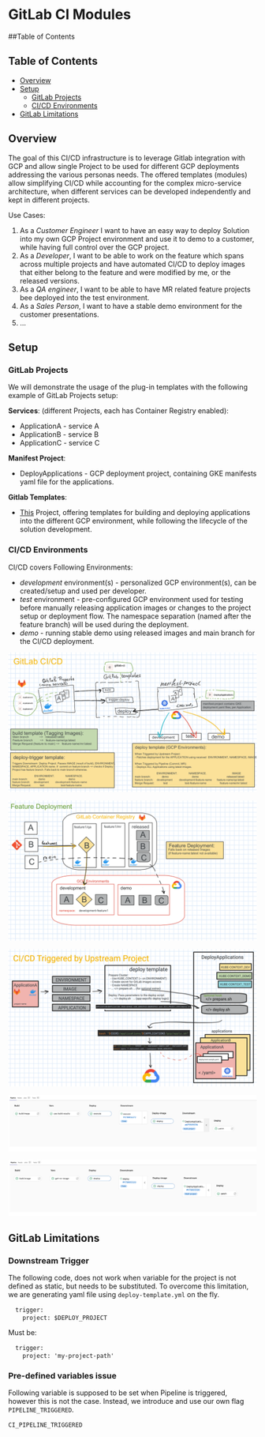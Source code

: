 # GitLab CI Modules

##Table of Contents

## Table of Contents
- [Overview](#overview)
- [Setup](#setup)
  * [GitLab Projects](#gitlab-projects)
  * [CI/CD Environments](#ci-cd-environments)
- [GitLab Limitations](#gitlab-limitations)

## Overview

The goal of this CI/CD infrastructure is to leverage Gitlab integration with GCP and allow single Project to be used for different GCP deployments addressing the various personas needs.
The offered templates (modules) allow simplifying CI/CD while accounting for the complex micro-service architecture, when different services can be developed independently and kept in different projects. 


Use Cases:
1) As a *Customer Engineer*  I want to have an easy way to deploy Solution into my own GCP Project environment and use it to demo to a customer, while having full control over the GCP project.
2) As a *Developer*, I want to be able to work on the feature which spans across multiple projects and have automated CI/CD to deploy images that either belong to the feature and were modified by me, or the released versions. 
3) As a *QA engineer*, I want to be able to have MR related feature projects bee deployed into the test environment.
4) As a *Sales Person*, I want to have a stable demo environment for the customer presentations.
5) ...

## Setup
### GitLab Projects
We will demonstrate the usage of the plug-in templates with the following example of GitLab Projects setup:

**Services**: (different Projects, each has Container Registry enabled):
- ApplicationA - service A
- ApplicationB - service B
- ApplicationC - service C

**Manifest Project**:
- DeployApplications -  GCP deployment project, containing GKE manifests yaml file for the applications.

**Gitlab Templates**:
- [This]() Project, offering templates for building and deploying applications into the different GCP environment, while following the lifecycle of the solution development. 

### CI/CD Environments <a name="ci-cd-environments"></a>
CI/CD covers Following Environments:
- *development* environment(s) - personalized GCP environment(s), can be created/setup and used per developer.
- *test* environment - pre-configured GCP environment used for testing before manually releasing application images or changes to the project setup or deployment flow.
  The namespace separation (named after the feature branch) will be used during the deployment.
- *demo* - running stable demo using released images and main branch for the CI/CD deployment.


![](img/gcp-gitlab-cicd.png)

![](img/feature-development.png)

![](img/downstream-trigger.png)

![](img/commit-pipeline.png)

![](img/merge-rq-pipeline.png)

## GitLab Limitations

### Downstream Trigger
The following code, does not work when variable for the project is not defined as static, but needs to be substituted. To overcome this limitation, we are generating yaml file using `deploy-template.yml` on the fly.
```shell
  trigger:
    project: $DEPLOY_PROJECT
```

Must be:
```shell
  trigger:
    project: 'my-project-path'
```

### Pre-defined variables issue
Following variable is supposed to be set when Pipeline is triggered, however this is not the case. Instead, we introduce and use our own flag `PIPELINE_TRIGGERED`.

```shell
CI_PIPELINE_TRIGGERED
```

